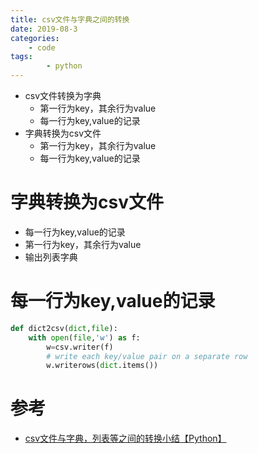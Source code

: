 ```yaml
---
title: csv文件与字典之间的转换
date: 2019-08-3
categories: 
	- code
tags:  
        - python
---
```


-   csv文件转换为字典
    -   第一行为key，其余行为value
    -   每一行为key,value的记录
-   字典转换为csv文件
    -   第一行为key，其余行为value
    -   每一行为key,value的记录
<!-- more -->

# 字典转换为csv文件
-   每一行为key,value的记录
-   第一行为key，其余行为value
-   输出列表字典

# 每一行为key,value的记录

```python
def dict2csv(dict,file):
    with open(file,'w') as f:
        w=csv.writer(f)
        # write each key/value pair on a separate row
        w.writerows(dict.items())
```

# 参考
-   [csv文件与字典，列表等之间的转换小结【Python】](https://segmentfault.com/a/1190000007092479#articleHeader1)